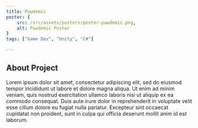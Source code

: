 ```yaml
---
title: Pawdemic
poster: {
    src: /src/assets/posters/poster-pawdemic.png,
    alt: Pawdemic Poster
}
tags: ["Game Dev", "Unity", "C#"]

---
```


## About Project
Lorem ipsum dolor sit amet, consectetur adipiscing elit, sed do eiusmod tempor incididunt ut labore et dolore magna aliqua. Ut enim ad minim veniam, quis nostrud exercitation ullamco laboris nisi ut aliquip ex ea commodo consequat. Duis aute irure dolor in reprehenderit in voluptate velit esse cillum dolore eu fugiat nulla pariatur. Excepteur sint occaecat cupidatat non proident, sunt in culpa qui officia deserunt mollit anim id est laborum.
